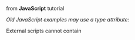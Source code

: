 from **JavaScript** tutorial

_Old JavaScript examples may use a type attribute: <script type="text/javascript">.
The type attribute is not required. JavaScript is the default scripting language in HTML._

Scripts can be placed in the <body>, or in the <head> section of an HTML page, or in both.

_Placing scripts at the bottom of the <body> element improves the display speed, because script interpretation slows down the display._
  
External scripts are practical when the same code is used in many different web pages. JavaScript files have the file extension **.js.**
To use an external script, put the name of the script file in the src (source) attribute of a <script> tag:
  
_Example: <script src="myScript.js"></script>_

External scripts cannot contain <script> tags.
  
Placing scripts in external files has some advantages:
1) It separates HTML and code (versioning? )
2) It makes HTML and JavaScript easier to read and maintain (teamwork? debug? )
3) Cached JavaScript files can speed up page loads 

External scripts can be referenced with a **full URL** or with a **path relative** to the current web page.

JavaScript can "display" data in different ways:
1) Writing into an HTML element, using innerHTML.
To access an HTML element, JavaScript can use the **document.getElementById(id)**.innerHTML method. The **id attribute** defines the HTML element. The **innerHTML property** [defines the HTML content](https://www.w3schools.com/js/tryit.asp?filename=tryjs_output_dom).

2) Writing into the HTML output using **document.write()**. For testing purposes, it is convenient to use. _Using document.write() [after an HTML document is loaded, will delete all existing HTML](https://www.w3schools.com/js/tryit.asp?filename=tryjs_output_write_over)_ 

3) Writing into [an alert box](https://www.w3schools.com/js/tryit.asp?filename=tryjs_output_alert), using **window.alert()** method.

4) Writing into the browser console, using **console.log()**. For debugging (F12) [purposes mainly](https://www.w3schools.com/js/tryit.asp?filename=tryjs_output_console).

